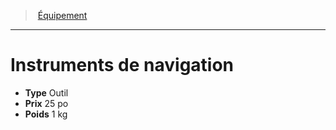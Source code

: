 ﻿---
!EquipmentItem
Type: Outil
Price: 25 po
Weight: 1 kg
Id: equipment_hd.md#instruments-de-navigation
ParentLink: equipment_hd.md#Équipement
Name: Instruments de navigation
ParentName: Équipement
NameLevel: 1
Attributes:
  Name: Instruments de navigation
  Markdown: >+
    # <!--Name-->Instruments de navigation<!--/Name-->


    - **Type** <!--Type-->Outil<!--/Type-->

    - **Prix** <!--Price-->25 po<!--/Price-->

    - **Poids** <!--Weight-->1 kg<!--/Weight-->

  Type: Outil
  Price: 25 po
  Weight: 1 kg
AttributesDictionary: >+
  Name: Instruments de navigation

  Markdown: >+

    # <!--Name-->Instruments de navigation<!--/Name-->





    - **Type** <!--Type-->Outil<!--/Type-->



    - **Prix** <!--Price-->25 po<!--/Price-->



    - **Poids** <!--Weight-->1 kg<!--/Weight-->



  Type: Outil

  Price: 25 po

  Weight: 1 kg

---
> [Équipement](hd_equipment.md)

---

# Instruments de navigation

- **Type** Outil
- **Prix** 25 po
- **Poids** 1 kg

